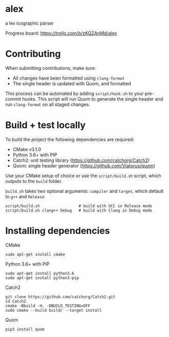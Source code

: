 # alex
a lex icographic parser

Progress board: https://trello.com/b/zKQZAnMd/alex

# Contributing
When submitting contributions, make sure:
- All changes have been formatted using `clang-format`
- The single header is updated with Quom, and formatted

This process can be automated by adding `script/hook.sh` to your pre-commit hooks. This script will run Quom to generate the single header and run `clang-format` on all staged changes.

# Build + test locally
To build the project the following dependencies are required:
- CMake v3.1.0
- Python 3.6+ with PIP
- Catch2: unit testing library (https://github.com/catchorg/Catch2)
- Quom: single header generator (https://github.com/Viatorus/quom)

Use your CMake setup of choice or use the `script/build.sh` script, which outputs to the `build` folder.

`build.sh` takes two optional arguments: `compiler` and `target`, which default to `g++` and `Release`:
```
script/build.sh                 # build with GCC in Release mode
script/build.sh clang++ Debug   # build with Clang in Debug mode
```

# Installing dependencies
CMake
```
sudo apt-get install cmake
```

Python 3.6+ with PIP
```
sudo apt-get install python3.6
sudo apt-get install python3-pip
```

Catch2
```
git clone https://github.com/catchorg/Catch2.git
cd Catch2
cmake -Bbuild -H. -DBUILD_TESTING=OFF
sudo cmake --build build/ --target install
```

Quom
```
pip3 install quom
```
